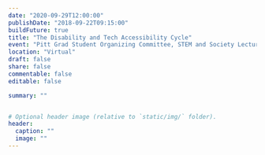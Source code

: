 ```yaml
---
date: "2020-09-29T12:00:00"
publishDate: "2018-09-22T09:15:00"
buildFuture: true 
title: "The Disability and Tech Accessibility Cycle"
event: "Pitt Grad Student Organizing Committee, STEM and Society Lecture Series"
location: "Virtual"
draft: false  
share: false
commentable: false
editable: false

summary: ""


# Optional header image (relative to `static/img/` folder).
header:
  caption: ""
  image: ""
---
```



